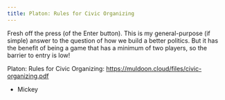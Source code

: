 ```yaml
---
title: Platon: Rules for Civic Organizing
---
```


Fresh off the press (of the Enter button). This is my general-purpose (if simple) answer to the question of how we build a better politics. But it has the benefit of being a game that has a minimum of two players, so the barrier to entry is low!

Platon: Rules for Civic Organizing: https://muldoon.cloud/files/civic-organizing.pdf

- Mickey
